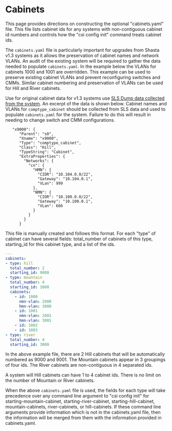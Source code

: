 # Cabinets

This page provides directions on constructing the optional "cabinets.yaml" file. This file lists cabinet ids for any systems with non-contiguous cabinet id numbers and controls how the "csi config init" command treats cabinet ids.

The `cabinets.yaml` file is particularly important for upgrades from Shasta v1.3 systems as it allows the preservation of cabinet names and network VLANs. An audit of the existing system will be required to gather the data needed to populate `cabinets.yaml`. In the example below the VLANs for cabinets 1000 and 1001 are overridden. This example can be used to preserve existing cabinet VLANs and prevent reconfiguring switches and CMMs. Similar cabinet numbering and preservation of VLANs can be used for Hill and River cabinets.

Use for original cabinet data for v1.3 systems use [SLS Dump data collected from the system](068-HARVEST-13-CONFIG.md). An excerpt of the data is shown below. Cabinet names and VLANs for `comptype_cabinet` should be collected from SLS data and used to populate `cabinets.yaml` for the system. Failure to do this will result in needing to change switch and CMM configurations.

```
   "x9000": {
      "Parent": "s0",
      "Xname": "x9000",
      "Type": "comptype_cabinet",
      "Class": "Hill",
      "TypeString": "Cabinet",
      "ExtraProperties": {
        "Networks": {
          "cn": {
            "HMN": {
              "CIDR": "10.104.0.0/22",
              "Gateway": "10.104.0.1",
              "VLan": 999
            },
            "NMN": {
              "CIDR": "10.100.0.0/22",
              "Gateway": "10.100.0.1",
              "VLan": 666
            }
          }
        }
      }
```

This file is manually created and follows this format. For each "type" of cabinet can have several fields: total_number of cabinets of this type, starting_id for this cabinet type, and a list of the ids.

```yaml
---
cabinets:
- type: hill
  total_number: 2
  starting_id: 9000
- type: mountain
  total_number: 4
  starting_id: 1000
  cabinets:
    - id: 1000
      nmn-vlan: 2000
      hmn-vlan: 3000
    - id: 1001
      nmn-vlan: 2001
      hmn-vlan: 3001
    - id: 1002
    - id: 1003
- type: river
  total_number: 4
  starting_id: 3000
```

In the above example file, there are 2 Hill cabinets that will be automatically numbered as 9000 and 9001. The Mountain cabinets appear in 3 groupings of four ids. The River cabinets are non-contiguous in 4 separated ids.

A system will Hill cabinets can have 1 to 4 cabinet ids. There is no limit on the number of Mountain or River cabinets.

When the above `cabinets.yaml` file is used, the fields for each type will take precedence over any command line argument to "csi config init" for starting-mountain-cabinet, starting-river-cabinet, starting-hill-cabinet, mountain-cabinets, river-cabinets, or hill-cabinets. If these command line arguments provide information which is not in the cabinets.yaml file, then the information will be merged from them with the information provided in cabinets.yaml.

